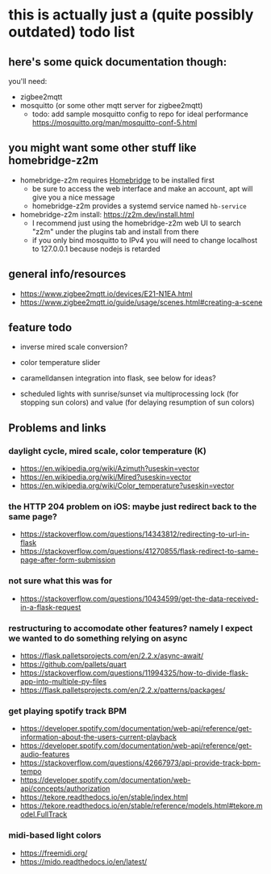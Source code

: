 # this is actually just a (quite possibly outdated) todo list


## here's some quick documentation though:

you'll need:
* zigbee2mqtt
* mosquitto (or some other mqtt server for zigbee2mqtt)
	* todo: add sample mosquitto config to repo for ideal performance
	https://mosquitto.org/man/mosquitto-conf-5.html

## you might want some other stuff like homebridge-z2m
* homebridge-z2m requires [Homebridge](https://github.com/homebridge/homebridge/wiki/Install-Homebridge-on-Raspbian#installing-homebridge) to be installed first
	* be sure to access the web interface and make an account, apt will give you a nice message
	* homebridge-z2m provides a systemd service named `hb-service`
* homebridge-z2m install: https://z2m.dev/install.html
	* I recommend just using the homebridge-z2m web UI to search "z2m" under the plugins tab and install from there
	* if you only bind mosquitto to IPv4 you will need to change localhost to 127.0.0.1 because nodejs is retarded


## general info/resources
* https://www.zigbee2mqtt.io/devices/E21-N1EA.html
* https://www.zigbee2mqtt.io/guide/usage/scenes.html#creating-a-scene


## feature todo
* inverse mired scale conversion?
* color temperature slider

* caramelldansen integration into flask, see below for ideas?
* scheduled lights with sunrise/sunset via multiprocessing lock (for stopping sun colors) and value (for delaying resumption of sun colors)


## Problems and links

### daylight cycle, mired scale, color temperature (K)
* https://en.wikipedia.org/wiki/Azimuth?useskin=vector
* https://en.wikipedia.org/wiki/Mired?useskin=vector
* https://en.wikipedia.org/wiki/Color_temperature?useskin=vector

### the HTTP 204 problem on iOS: maybe just redirect back to the same page?
* https://stackoverflow.com/questions/14343812/redirecting-to-url-in-flask
* https://stackoverflow.com/questions/41270855/flask-redirect-to-same-page-after-form-submission

### not sure what this was for
* https://stackoverflow.com/questions/10434599/get-the-data-received-in-a-flask-request

### restructuring to accomodate other features? namely I expect we wanted to do something relying on async
* https://flask.palletsprojects.com/en/2.2.x/async-await/
* https://github.com/pallets/quart
* https://stackoverflow.com/questions/11994325/how-to-divide-flask-app-into-multiple-py-files
* https://flask.palletsprojects.com/en/2.2.x/patterns/packages/

### get playing spotify track BPM
* https://developer.spotify.com/documentation/web-api/reference/get-information-about-the-users-current-playback
* https://developer.spotify.com/documentation/web-api/reference/get-audio-features
* https://stackoverflow.com/questions/42667973/api-provide-track-bpm-tempo
* https://developer.spotify.com/documentation/web-api/concepts/authorization
* https://tekore.readthedocs.io/en/stable/index.html
* https://tekore.readthedocs.io/en/stable/reference/models.html#tekore.model.FullTrack

### midi-based light colors
* https://freemidi.org/
* https://mido.readthedocs.io/en/latest/
